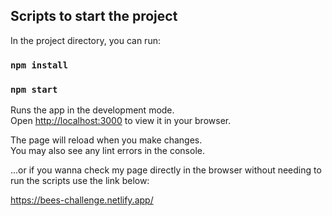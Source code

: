 ## Scripts to start the project

In the project directory, you can run:

### `npm install`
### `npm start`


Runs the app in the development mode.\
Open [http://localhost:3000](http://localhost:3000) to view it in your browser.

The page will reload when you make changes.\
You may also see any lint errors in the console.

...or if you wanna check my page directly in the browser without needing to run the scripts use the link below:

https://bees-challenge.netlify.app/
